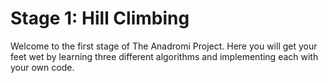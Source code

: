 

# Stage 1: Hill Climbing
Welcome to the first stage of The Anadromi Project. Here you will get your feet wet by learning three different algorithms and implementing each with your own code. 
